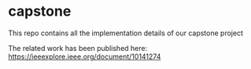 # capstone
This repo contains all the implementation details of our capstone project

The related work has been published here: https://ieeexplore.ieee.org/document/10141274 
